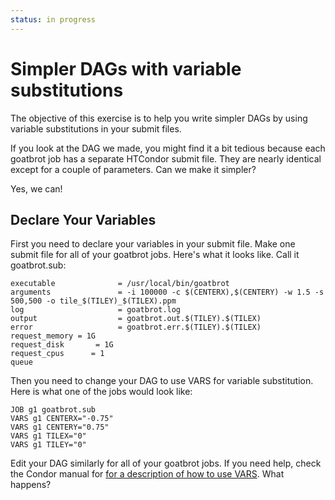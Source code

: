 ```yaml
---
status: in progress
---
```


Simpler DAGs with variable substitutions
========================================

The objective of this exercise is to help you write simpler DAGs by using variable substitutions in your submit files.

If you look at the DAG we made, you might find it a bit tedious because each goatbrot job has a separate HTCondor submit file. They are nearly identical except for a couple of parameters. Can we make it simpler?

Yes, we can!

Declare Your Variables
----------------------

First you need to declare your variables in your submit file. Make one submit file for all of your goatbrot jobs. Here's what it looks like. Call it goatbrot.sub:

``` console
executable              = /usr/local/bin/goatbrot
arguments               = -i 100000 -c $(CENTERX),$(CENTERY) -w 1.5 -s 500,500 -o tile_$(TILEY)_$(TILEX).ppm
log                     = goatbrot.log
output                  = goatbrot.out.$(TILEY).$(TILEX)
error                   = goatbrot.err.$(TILEY).$(TILEX)
request_memory = 1G
request_disk       = 1G
request_cpus      = 1
queue
```

Then you need to change your DAG to use VARS for variable substitution. Here is what one of the jobs would look like:

``` console
JOB g1 goatbrot.sub
VARS g1 CENTERX="-0.75"
VARS g1 CENTERY="0.75"
VARS g1 TILEX="0"
VARS g1 TILEY="0"
```

Edit your DAG similarly for all of your goatbrot jobs. If you need help, check the Condor manual for [for a description of how to use VARS](http://www.cs.wisc.edu/condor/manual/current/2_10DAGMan_Applications.html). What happens?

